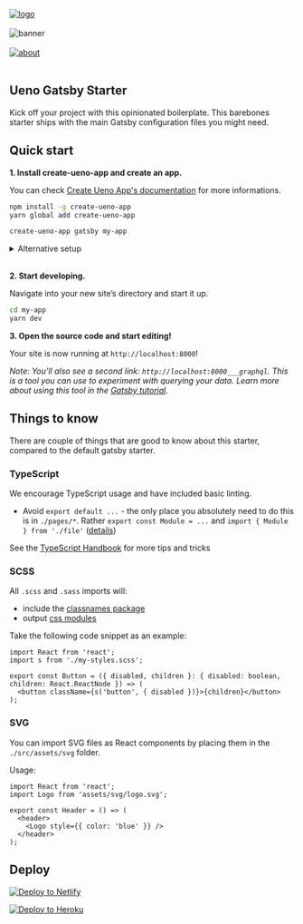 [![logo](https://user-images.githubusercontent.com/937328/51597521-57c62380-1ef3-11e9-99ed-7f9ac3f2804e.png)](https://ueno.co/?utm_source=github&utm_campaign=ueno-gatsby-starter)
<br /><br />
![banner](https://user-images.githubusercontent.com/937328/52640361-3f33a280-2ece-11e9-9a87-5644b9730a6c.png)
<br /><br />
[![about](https://user-images.githubusercontent.com/937328/51540139-999c8e80-1e4d-11e9-866d-284657a34744.png)](https://ueno.co/contact/?utm_source=github&utm_campaign=ueno-gatsby-starter)
<br /><br />

## Ueno Gatsby Starter

Kick off your project with this opinionated boilerplate. This barebones starter ships with the main Gatsby configuration files you might need.

## Quick start

**1. Install create-ueno-app and create an app.**

You can check [Create Ueno App's documentation](https://github.com/ueno-llc/create-ueno-app) for more informations.

```bash
npm install -g create-ueno-app
yarn global add create-ueno-app
```

```bash
create-ueno-app gatsby my-app
```

<details>
  <summary>Alternative setup</summary>

  You also have the choice to use `gatsby-cli` to setup your project without installing `create-ueno-app`.

  ```bash
  npm install -g gatsby-cli
  gatsby new my-app "https://github.com/ueno-llc/ueno-gatsby-starter#master --recursive"
  ```

  We recommend you changing straight away `src/components/link/Link.tsx` which is use for our 3 starter kits. You probably want something similar to that: [Link.tsx](https://github.com/ueno-llc/create-ueno-app/blob/master/overwrites/gatsby/Link.tsx).
</details>

<br/>

**2. Start developing.**

Navigate into your new site’s directory and start it up.

```bash
cd my-app
yarn dev
```

**3. Open the source code and start editing!**

Your site is now running at `http://localhost:8000`!

*Note: You'll also see a second link: `http://localhost:8000___graphql`. This is a tool you can use to experiment with querying your data. Learn more about using this tool in the [Gatsby tutorial](https://next.gatsbyjs.org/tutorial/part-five/#introducing-graphiql).*

## Things to know

There are couple of things that are good to know about this starter, compared to the default gatsby starter.

### TypeScript

We encourage TypeScript usage and have included basic linting.

- Avoid `export default ...` - the only place you absolutely need to do this is in `./pages/*`. Rather `export const Module = ...` and `import { Module } from './file'` ([details](https://basarat.gitbooks.io/typescript/docs/tips/defaultIsBad.html))

See the [TypeScript Handbook](https://basarat.gitbooks.io/typescript) for more tips and tricks

### SCSS

All `.scss` and `.sass` imports will:

- include the [classnames package](https://www.npmjs.com/package/classnames-loader)
- output [css modules](https://github.com/css-modules/css-modules)

Take the following code snippet as an example:

```tsx
import React from 'react';
import s from './my-styles.scss';

export const Button = ({ disabled, children }: { disabled: boolean, children: React.ReactNode }) => (
  <button className={s('button', { disabled })}>{children}</button>
);
```

### SVG

You can import SVG files as React components by placing them in the `./src/assets/svg` folder.

Usage:
```tsx
import React from 'react';
import Logo from 'assets/svg/logo.svg';

export const Header = () => (
  <header>
    <Logo style={{ color: 'blue' }} />
  </header>
);
```

## Deploy

[![Deploy to Netlify](https://www.netlify.com/img/deploy/button.svg)](https://app.netlify.com/start/deploy?repository=https://github.com/gatsbyjs/gatsby-starter-default)

[![Deploy to Heroku](https://www.herokucdn.com/deploy/button.svg)](https://heroku.com/deploy)
